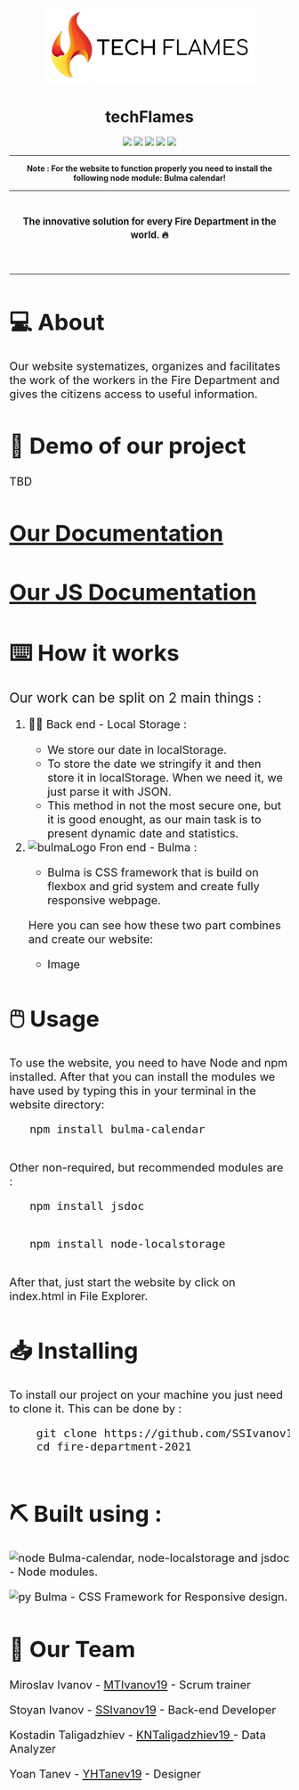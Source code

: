<p align = "center">
  <img src = "img/Logo.png" alt = "logo" width = 380px height = 138px>
  </p>
  </p>
  <h1 align = "center"> techFlames </h1>
  <p align = "center">
   <img src = "https://img.shields.io/github/languages/count/SSIvanov19/fire-department-2021?style=for-the-badge">
   <img src = "https://img.shields.io/github/contributors/SSIvanov19/fire-department-2021?style=for-the-badge">
   <img src = "https://img.shields.io/github/repo-size/SSIvanov19/fire-department-2021?style=for-the-badge">
   <img src = "https://img.shields.io/github/last-commit/SSIvanov19/fire-department-2021?style=for-the-badge">
   <img src = "https://img.shields.io/github/languages/top/SSIvanov19/fire-department-2021?style=for-the-badge">
  </p>

   <hr>
   <p align = "center">
   <strong>                                                                                                      
  Note : For the website to function properly you need to install the following node module: Bulma calendar!
  </strong>  </p >
  <hr><br>
  <p align = "center" style:"font-size:4em">
  <strong><big>
   The innovative solution for every Fire Department in the world. 🔥
  </strong><big>
  </p><br><hr>
  <h1>💻 About  </h1>
  <p>
    Our website systematizes, organizes and facilitates the work of the workers in the Fire Department and gives the citizens access to useful information. 
  </p>
  <h1>🎥 Demo of our project </h1>
  <p>TBD</p>
  <!--
  <img src  = "gifs/Dam.gif">
  -->
  <h1><a href = "#">Our Documentation</h1>
  <h1><a href = "https://ssivanov19.github.io/fire-department-2021-documnetation/" target="_blank">Our JS Documentation</h1>
  </a>
  <h1>⌨️ How it works</h1>
  <p><big>Our work can be split on 2 main things :</p></big>
  <ol>
    <li>👨‍💻 Back end - Local Storage : </li>
    <ul>
    <li>We store our date in localStorage.</li>
    <li>To store the date we stringify it and then store it in localStorage. When we need it, we just parse it with JSON.</li>
    <li>This method in not the most secure one, but it is good enought, as our main task is to present dynamic date and statistics.</li>
    </ul>
    <li>
    <img src="https://bulma.io/images/bulma-logo.png" width="72px" height="18px" alt="bulmaLogo" > Fron end - Bulma :  </li>
    <ul><li>Bulma is CSS framework that is build on flexbox and grid system and create fully responsive webpage.</li>
   </ul>
   <p>Here you can see how these two part combines and create our website:</p>
   <ul>
   <li> <p>Image</p> </li>
   </ul>
  </ol>
  <h1>🖱️ Usage </h1>
  <p>To use the website, you need to have Node and npm installed. After that you can install the modules we have used by typing this in your terminal in the website directory:
  </p>
   <pre>
   npm install bulma-calendar
   </pre>
   <p>
    Other non-required, but recommended modules are :
   </p>
   <pre>
   npm install jsdoc
   </pre>
   <pre>
   npm install node-localstorage
   </pre>
   <p> After that, just start the website by click on index.html in File Explorer. </p>
   <h1> 📥 Installing </h1>
   <p> To install our project on your machine you just need to clone it. This can be done by : </p>
   <pre>
    git clone https://github.com/SSIvanov19/fire-department-2021.git
    cd fire-department-2021
   </pre>
   <h1> ⛏️ Built using : </h1>
   <p><img src="https://cdn.discordapp.com/attachments/820664631206084625/836270431765397575/Webp.net-resizeimage.png" width="45px" height="18px" alt="node">
    Bulma-calendar, node-localstorage and jsdoc - Node modules. </p>
    <p><img src="https://cdn.discordapp.com/attachments/820664631206084625/836272664175706132/Webp.net-resizeimage_1_-removebg-preview.png" width="45px" height="18px" alt="py">
    Bulma - CSS Framework for Responsive design.  </p>
    <h1>🧒 Our Team</h1>
    <p>Miroslav Ivanov - <a href = "https://github.com/MTIvanov19"> MTIvanov19</a> - Scrum trainer </p>
    <p>Stoyan Ivanov - <a href = "https://github.com/SSIvanov19"> SSIvanov19</a> - Back-end Developer </p>
    <p>Kostadin Taligadzhiev - <a href = "https://github.com/KNTaligadzhiev19"> KNTaligadzhiev19 </a> - Data Analyzer </p>
    <p>Yoan Tanev - <a href = "https://github.com/YHTanev19"> YHTanev19</a> - Designer </p>